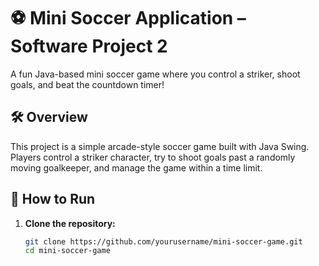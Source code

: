 # ⚽ Mini Soccer Application – Software Project 2

A fun Java-based mini soccer game where you control a striker, shoot goals, and beat the countdown timer!

## 🛠️ Overview

This project is a simple arcade-style soccer game built with Java Swing.  
Players control a striker character, try to shoot goals past a randomly moving goalkeeper, and manage the game within a time limit.

## 🚀 How to Run

1. **Clone the repository:**
   ```bash
   git clone https://github.com/yourusername/mini-soccer-game.git
   cd mini-soccer-game

